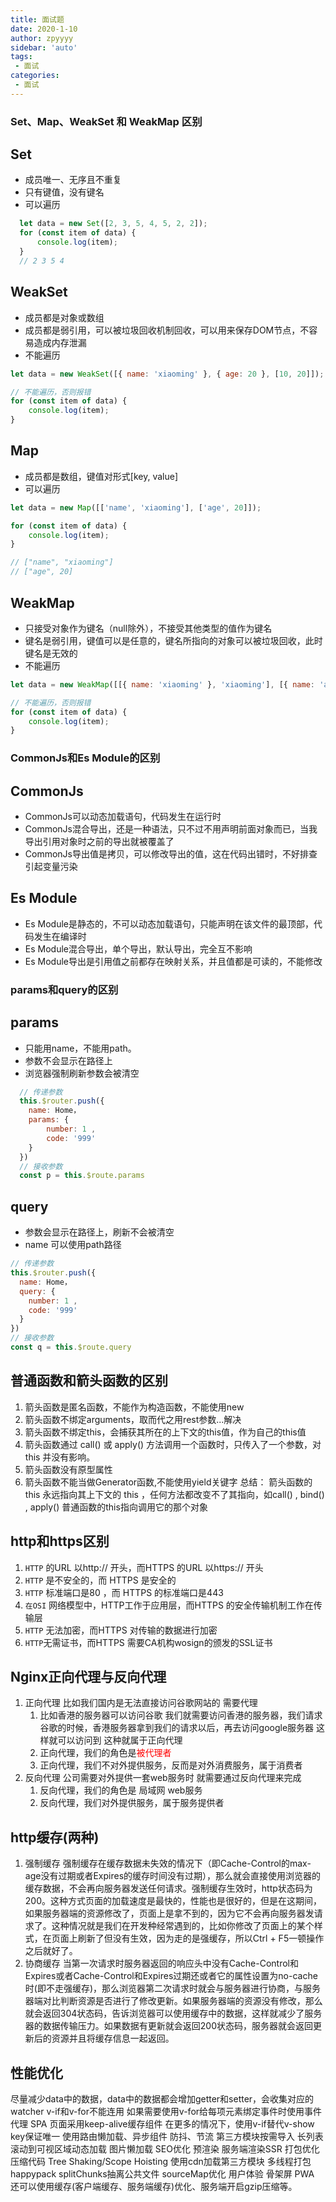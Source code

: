 ```yaml
---
title: 面试题
date: 2020-1-10
author: zpyyyy
sidebar: 'auto'
tags:
 - 面试
categories:
 - 面试
---
```


### Set、Map、WeakSet 和 WeakMap 区别
## Set
- 成员唯一、无序且不重复
- 只有键值，没有键名
- 可以遍历
```js
  let data = new Set([2, 3, 5, 4, 5, 2, 2]);
  for (const item of data) {
      console.log(item);
  }
  // 2 3 5 4
```
## WeakSet
- 成员都是对象或数组
- 成员都是弱引用，可以被垃圾回收机制回收，可以用来保存DOM节点，不容易造成内存泄漏
- 不能遍历
```js
let data = new WeakSet([{ name: 'xiaoming' }, { age: 20 }, [10, 20]]);

// 不能遍历，否则报错
for (const item of data) {
    console.log(item);
}
```
## Map
- 成员都是数组，键值对形式[key, value]
- 可以遍历
```js
let data = new Map([['name', 'xiaoming'], ['age', 20]]);

for (const item of data) {
    console.log(item);
}

// ["name", "xiaoming"]
// ["age", 20]
```
## WeakMap
- 只接受对象作为键名（null除外），不接受其他类型的值作为键名
- 键名是弱引用，键值可以是任意的，键名所指向的对象可以被垃圾回收，此时键名是无效的
- 不能遍历
```js
let data = new WeakMap([[{ name: 'xiaoming' }, 'xiaoming'], [{ name: 'anqila' }, 'anqila']]);

// 不能遍历，否则报错
for (const item of data) {
    console.log(item);
}
```
### CommonJs和Es Module的区别
## CommonJs
- CommonJs可以动态加载语句，代码发生在运行时
- CommonJs混合导出，还是一种语法，只不过不用声明前面对象而已，当我导出引用对象时之前的导出就被覆盖了
- CommonJs导出值是拷贝，可以修改导出的值，这在代码出错时，不好排查引起变量污染
## Es Module
- Es Module是静态的，不可以动态加载语句，只能声明在该文件的最顶部，代码发生在编译时
- Es Module混合导出，单个导出，默认导出，完全互不影响
- Es Module导出是引用值之前都存在映射关系，并且值都是可读的，不能修改

### params和query的区别
## params
- 只能用name，不能用path。
- 参数不会显示在路径上
- 浏览器强制刷新参数会被清空
```js
  // 传递参数
  this.$router.push({
    name: Home，
    params: {
    	number: 1 ,
    	code: '999'
  	}
  })
  // 接收参数
  const p = this.$route.params
```
## query
- 参数会显示在路径上，刷新不会被清空
- name 可以使用path路径
```js
// 传递参数
this.$router.push({
  name: Home，
  query: {
    number: 1 ,
    code: '999'
  }
})
// 接收参数
const q = this.$route.query
```

## 普通函数和箭头函数的区别
1. 箭头函数是匿名函数，不能作为构造函数，不能使用new
2. 箭头函数不绑定arguments，取而代之用rest参数...解决
3. 箭头函数不绑定this，会捕获其所在的上下文的this值，作为自己的this值
4. 箭头函数通过 call()  或   apply() 方法调用一个函数时，只传入了一个参数，对 this 并没有影响。
5. 箭头函数没有原型属性
6. 箭头函数不能当做Generator函数,不能使用yield关键字
  总结：
  箭头函数的 this 永远指向其上下文的 this ，任何方法都改变不了其指向，如call() , bind() , apply()
普通函数的this指向调用它的那个对象

## http和https区别
1. `HTTP` 的URL 以http:// 开头，而HTTPS 的URL 以https:// 开头
2. `HTTP` 是不安全的，而 HTTPS 是安全的
3. `HTTP` 标准端口是80 ，而 HTTPS 的标准端口是443
4. `在OSI` 网络模型中，HTTP工作于应用层，而HTTPS 的安全传输机制工作在传输层
5. `HTTP` 无法加密，而HTTPS 对传输的数据进行加密
6. `HTTP`无需证书，而HTTPS 需要CA机构wosign的颁发的SSL证书

## Nginx正向代理与反向代理
1. 正向代理  比如我们国内是无法直接访问谷歌网站的  需要代理  
   1) 比如香港的服务器可以访问谷歌  我们就需要访问香港的服务器，我们请求谷歌的时候，香港服务器拿到我们的请求以后，再去访问google服务器 这样就可以访问到  这种就属于正向代理
   2) 正向代理，我们的角色是<font color=red>被代理者</font>
   3) 正向代理，我们不对外提供服务，反而是对外消费服务，属于消费者
2. 反向代理  公司需要对外提供一套web服务时  就需要通过反向代理来完成
   1) 反向代理，我们的角色是 局域网 web服务
   2) 反向代理，我们对外提供服务，属于服务提供者

## http缓存(两种)
1. 强制缓存
  强制缓存在缓存数据未失效的情况下（即Cache-Control的max-age没有过期或者Expires的缓存时间没有过期），那么就会直接使用浏览器的缓存数据，不会再向服务器发送任何请求。强制缓存生效时，http状态码为200。这种方式页面的加载速度是最快的，性能也是很好的，但是在这期间，如果服务器端的资源修改了，页面上是拿不到的，因为它不会再向服务器发请求了。这种情况就是我们在开发种经常遇到的，比如你修改了页面上的某个样式，在页面上刷新了但没有生效，因为走的是强缓存，所以Ctrl + F5一顿操作之后就好了。
2. 协商缓存
  当第一次请求时服务器返回的响应头中没有Cache-Control和Expires或者Cache-Control和Expires过期还或者它的属性设置为no-cache时(即不走强缓存)，那么浏览器第二次请求时就会与服务器进行协商，与服务器端对比判断资源是否进行了修改更新。如果服务器端的资源没有修改，那么就会返回304状态码，告诉浏览器可以使用缓存中的数据，这样就减少了服务器的数据传输压力。如果数据有更新就会返回200状态码，服务器就会返回更新后的资源并且将缓存信息一起返回。

## 性能优化
  尽量减少data中的数据，data中的数据都会增加getter和setter，会收集对应的watcher
  v-if和v-for不能连用
  如果需要使用v-for给每项元素绑定事件时使用事件代理
  SPA 页面采用keep-alive缓存组件
  在更多的情况下，使用v-if替代v-show
  key保证唯一
  使用路由懒加载、异步组件
  防抖、节流
  第三方模块按需导入
  长列表滚动到可视区域动态加载
  图片懒加载
  SEO优化
  预渲染
  服务端渲染SSR
  打包优化
  压缩代码
  Tree Shaking/Scope Hoisting
  使用cdn加载第三方模块
  多线程打包happypack
  splitChunks抽离公共文件
  sourceMap优化
  用户体验
  骨架屏
  PWA
  还可以使用缓存(客户端缓存、服务端缓存)优化、服务端开启gzip压缩等。
